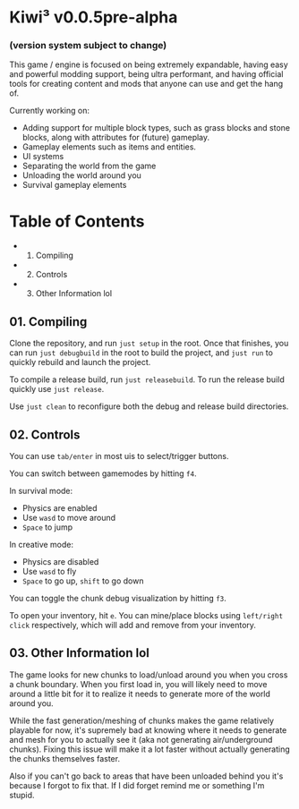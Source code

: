 # Kiwi³ v0.0.5pre-alpha 
### (version system subject to change)

This game / engine is focused on being extremely expandable, having easy and powerful modding support, being ultra performant, and having official tools for creating content and mods that anyone can use and get the hang of.

Currently working on:
- Adding support for multiple block types, such as grass blocks and stone blocks, along with attributes for (future) gameplay.
- Gameplay elements such as items and entities.
- UI systems
- Separating the world from the game
- Unloading the world around you
- Survival gameplay elements

# Table of Contents
* 01. Compiling
* 02. Controls
* 03. Other Information lol

## 01. Compiling

Clone the repository, and run ``just setup`` in the root. Once that finishes, you can run ``just debugbuild`` in the root to build the project, and ``just run`` to quickly rebuild and launch the project.

To compile a release build, run ``just releasebuild``. To run the release build quickly use ``just release``.

Use ``just clean`` to reconfigure both the debug and release build directories.

## 02. Controls

You can use ``tab/enter`` in most uis to select/trigger buttons.

You can switch between gamemodes by hitting ``f4``.

In survival mode:
* Physics are enabled
* Use ``wasd`` to move around
* ``Space`` to jump

In creative mode:
* Physics are disabled
* Use ``wasd`` to fly
* ``Space`` to go up, ``shift`` to go down

You can toggle the chunk debug visualization by hitting ``f3``.

To open your inventory, hit ``e``.
You can mine/place blocks using ``left/right click`` respectively, which will add and remove from your inventory.

## 03. Other Information lol

The game looks for new chunks to load/unload around you when you cross a chunk boundary. When you first load in, you will likely need to move around a little bit for it to realize it needs to generate more of the world around you. 

While the fast generation/meshing of chunks makes the game relatively playable for now, it's supremely bad at knowing where it needs to generate and mesh for you to actually see it (aka not generating air/underground chunks). Fixing this issue will make it a lot faster without actually generating the chunks themselves faster.

Also if you can't go back to areas that have been unloaded behind you it's because I forgot to fix that. If I did forget remind me or something I'm stupid.